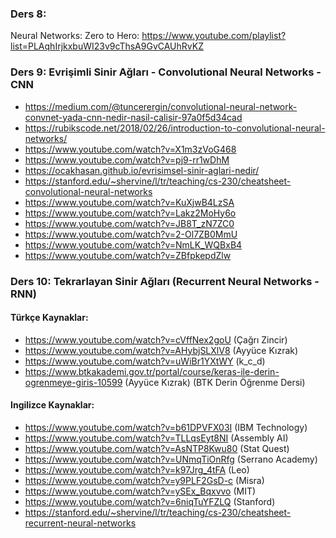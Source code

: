 ### Ders 8: 

Neural Networks: Zero to Hero: https://www.youtube.com/playlist?list=PLAqhIrjkxbuWI23v9cThsA9GvCAUhRvKZ

### Ders 9: Evrişimli Sinir Ağları - Convolutional Neural Networks - CNN

* https://medium.com/@tuncerergin/convolutional-neural-network-convnet-yada-cnn-nedir-nasil-calisir-97a0f5d34cad
* https://rubikscode.net/2018/02/26/introduction-to-convolutional-neural-networks/
* https://www.youtube.com/watch?v=X1m3zVoG468
* https://www.youtube.com/watch?v=pj9-rr1wDhM
* https://ocakhasan.github.io/evrisimsel-sinir-aglari-nedir/
* https://stanford.edu/~shervine/l/tr/teaching/cs-230/cheatsheet-convolutional-neural-networks
* https://www.youtube.com/watch?v=KuXjwB4LzSA
* https://www.youtube.com/watch?v=Lakz2MoHy6o
* https://www.youtube.com/watch?v=JB8T_zN7ZC0
* https://www.youtube.com/watch?v=2-Ol7ZB0MmU
* https://www.youtube.com/watch?v=NmLK_WQBxB4
* https://www.youtube.com/watch?v=ZBfpkepdZlw

### Ders 10: Tekrarlayan Sinir Ağları (Recurrent Neural Networks - RNN)

#### Türkçe Kaynaklar:

* https://www.youtube.com/watch?v=cVffNex2goU (Çağrı Zincir)
* https://www.youtube.com/watch?v=AHybjSLXlV8 (Ayyüce Kızrak)
* https://www.youtube.com/watch?v=uWiBr1YXtWY (k_c_d)
* https://www.btkakademi.gov.tr/portal/course/keras-ile-derin-ogrenmeye-giris-10599 (Ayyüce Kızrak) (BTK Derin Öğrenme Dersi)

#### Ingilizce Kaynaklar:

* https://www.youtube.com/watch?v=b61DPVFX03I (IBM Technology)
* https://www.youtube.com/watch?v=TLLqsEyt8NI (Assembly AI)
* https://www.youtube.com/watch?v=AsNTP8Kwu80 (Stat Quest)
* https://www.youtube.com/watch?v=UNmqTiOnRfg (Serrano Academy)
* https://www.youtube.com/watch?v=k97Jrg_4tFA (Leo)
* https://www.youtube.com/watch?v=y9PLF2GsD-c (Misra)
* https://www.youtube.com/watch?v=ySEx_Bqxvvo (MIT)
* https://www.youtube.com/watch?v=6niqTuYFZLQ (Stanford)
* https://stanford.edu/~shervine/l/tr/teaching/cs-230/cheatsheet-recurrent-neural-networks

  

